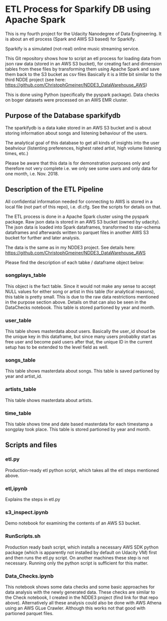 # ETL Process for Sparkify DB using Apache Spark

This is my fourth project for the Udacity Nanodegree of Data Engineering. It is about an etl process (Spark and AWS S3 based) for Sparkify.

Sparkify is a simulated (not-real) online music streaming service.

This Git repository shows how to script an etl process for loading data from json raw data (stored in an AWS S3 bucket), for creating fact and dimension tables from these files by transforming them using Apache Spark and save them back to the S3 bucket as csv files Basically it is a little bit similar to the third NDDE project (see here: https://github.com/ChristophGmeiner/NDDE3_DataWarehouse_AWS)

This is done using Python (specifically the pyspark package). Data checks on boger datasets were processed on an AWS EMR cluster.

## Purpose of the Database sparkifydb

The sparkifydb is a data kake stored in an AWS S3 bucket and is about storing information about songs and listening behaviour of the users.

The analytical goal of this database to get all kinds of insights into the user beahviour (listenting preferences, highest rated artist, high volume listening times, etc.)

Please be aware that this data is for demonstration purposes only and therefore not very complete i.e. we only see some users and only data for one month, i.e. Nov. 2018.

## Description of the ETL Pipeline

All confidential information needed for connecting to AWS is stored in a local file (not part of this repo), i.e. dl.cfg. See the scripts for details on that.

The ETL process is done in a Apache Spark cluster using the pyspark package. Raw json data is stored in an AWS S3 bucket (owned by udacity). The json data is loaded into Spark dataframes, transformed to star-schema dataframes and afterwards written to parquet files in another AWS S3 bucket for further and later analysis.

The data is the same as in my NDDE3 project. See details here: https://github.com/ChristophGmeiner/NDDE3_DataWarehouse_AWS

Please find the description of each tabke / dataframe object below:

### songplays_table
This object is the fact table. Since it would not make any sense to accept NULL values for either song or artist in this table (for analytical reasons), this table is pretty small. This is due to the raw data restrictions mentioned in the purpose section above. Details on that can also be seen in the DataChecks notebook.
This table is stored partioned by year and month.

### user_table
This table shows masterdata about users. Basically the user_id shoud be the unique key in this dataframe, but since many users probablky start as free user and become paid users after that, the unique ID in the current setup has to be extended to the level field as well.

### songs_table
This table shows masterdata about songs. This table is saved partioned by year and artist_id.

### artists_table
This table shows masterdata about artists. 

### time_table
This table shows time and date based masterdata for each timestamp a songplay took place. This table is stored partioned by year and month.


## Scripts and files

### etl.py
Production-ready etl python script, which takes all the etl steps mentioned above.

### etl,ipynb
Explains the steps in etl.py

### s3_inspect.ipynb
Demo notebook for examining the contents of an AWS S3 bucket.

### RunScripts.sh
Production ready bash script, which installs a necessary AWS SDK python package (which is apparently not installed by default on Udacity VM) first and then runs the etl.py script.
On another machines these step is not necessary. Running only the python script is sufficient for this matter.

### Data_Checks.ipynb
This notebook shows some data checks and some basic approaches for data analysis with the newly generated data. These checks are similar to the Check notebook, I created in the NDDE3 project (find link for that repo above). 
Alternatively all these analysis could also be done with AWS Athena using an AWS GLue Crawler. Although this works not that good with partioned parquet files.